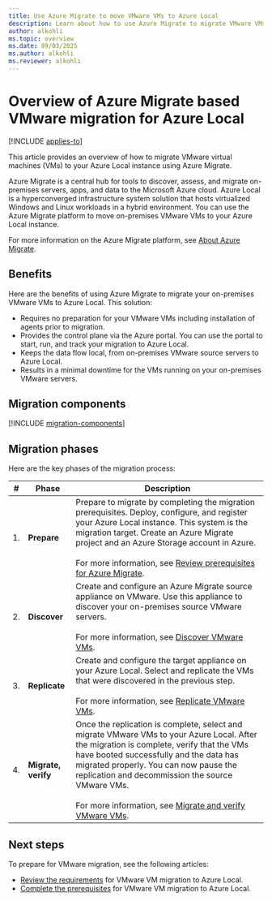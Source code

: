 ```yaml
---
title: Use Azure Migrate to move VMware VMs to Azure Local
description: Learn about how to use Azure Migrate to migrate VMware VMs to your Azure Local instance.
author: alkohli
ms.topic: overview
ms.date: 09/03/2025
ms.author: alkohli
ms.reviewer: alkohli
---
```


# Overview of Azure Migrate based VMware migration for Azure Local

[!INCLUDE [applies-to](../includes/hci-applies-to-23h2.md)]

This article provides an overview of how to migrate VMware virtual machines (VMs) to your Azure Local instance using Azure Migrate.

Azure Migrate is a central hub for tools to discover, assess, and migrate on-premises servers, apps, and data to the Microsoft Azure cloud. Azure Local is a hyperconverged infrastructure system solution that hosts virtualized Windows and Linux workloads in a hybrid environment. You can use the Azure Migrate platform to move on-premises VMware VMs to your Azure Local instance.

For more information on the Azure Migrate platform, see [About Azure Migrate](/azure/migrate/migrate-services-overview).

## Benefits

Here are the benefits of using Azure Migrate to migrate your on-premises VMware VMs to Azure Local. This solution:

- Requires no preparation for your VMware VMs including installation of agents prior to migration.
- Provides the control plane via the Azure portal. You can use the portal to start, run, and track your migration to Azure Local.
- Keeps the data flow local, from on-premises VMware source servers to Azure Local.
- Results in a minimal downtime for the VMs running on your on-premises VMware servers.

## Migration components

[!INCLUDE [migration-components](../includes/migration-components.md)]

## Migration phases

Here are the key phases of the migration process:


|#  |Phase  |Description  |
|---------|---------|---------|
|1.     |**Prepare**        |Prepare to migrate by completing the migration prerequisites. Deploy, configure, and register your Azure Local instance. This system is the migration target. Create an Azure Migrate project and an Azure Storage account in Azure.<br><br> For more information, see [Review prerequisites for Azure Migrate](migrate-vmware-prerequisites.md).         |
|2.     |**Discover**       |Create and configure an Azure Migrate source appliance on VMware. Use this appliance to discover your on-premises source VMware servers. <br><br> For more information, see [Discover VMware VMs](migrate-vmware-replicate.md).          |
|3.     |**Replicate**      |Create and configure the target appliance on your Azure Local. Select and replicate the VMs that were discovered in the previous step. <br><br> For more information, see [Replicate VMware VMs](migrate-vmware-replicate.md).         |
|4.     |**Migrate, verify**|Once the replication is complete, select and migrate VMware VMs to your Azure Local. After the migration is complete, verify that the VMs have booted successfully and the data has migrated properly. You can now pause the replication and decommission the source VMware VMs. <br><br> For more information, see [Migrate and verify VMware VMs](./migrate-vmware-migrate.md).         |


## Next steps

To prepare for VMware migration, see the following articles:

- [Review the requirements](migrate-vmware-requirements.md) for VMware VM migration to Azure Local.
- [Complete the prerequisites](migrate-vmware-prerequisites.md) for VMware VM migration to Azure Local.
